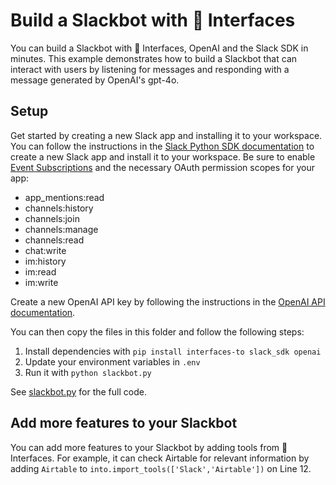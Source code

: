 # Build a Slackbot with 🐙 Interfaces

You can build a Slackbot with 🐙 Interfaces, OpenAI and the Slack SDK in minutes. This example demonstrates how to build a Slackbot that can interact with users by listening for messages and responding with a message generated by OpenAI's gpt-4o.

## Setup

Get started by creating a new Slack app and installing it to your workspace. You can follow the instructions in the [Slack Python SDK documentation](https://slack.dev/bolt-python/getting-started) to create a new Slack app and install it to your workspace. Be sure to enable [Event Subscriptions](https://slack.dev/python-slack-sdk/socket-mode/) and the necessary OAuth permission scopes for your app:

* app_mentions:read
* channels:history
* channels:join
* channels:manage
* channels:read
* chat:write
* im:history
* im:read
* im:write

Create a new OpenAI API key by following the instructions in the [OpenAI API documentation](https://platform.openai.com). 

You can then copy the files in this folder and follow the following steps:

1. Install dependencies with `pip install interfaces-to slack_sdk openai`
2. Update your environment variables in `.env`
3. Run it with `python slackbot.py`

See [slackbot.py](slackbot.py) for the full code.

## Add more features to your Slackbot

You can add more features to your Slackbot by adding tools from 🐙 Interfaces. For example, it can check Airtable for relevant information by adding `Airtable` to `into.import_tools(['Slack','Airtable'])` on Line 12.